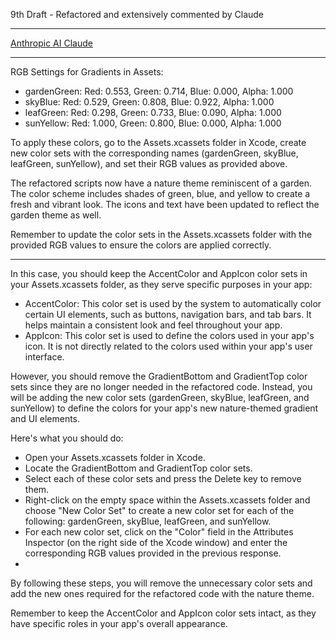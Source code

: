 9th Draft - Refactored and extensively commented by Claude

- - - -

[Anthropic AI Claude](https://www.anthropic.com)

- - - -

RGB Settings for Gradients in Assets:

* gardenGreen: Red: 0.553, Green: 0.714, Blue: 0.000, Alpha: 1.000
* skyBlue: Red: 0.529, Green: 0.808, Blue: 0.922, Alpha: 1.000
* leafGreen: Red: 0.298, Green: 0.733, Blue: 0.090, Alpha: 1.000
* sunYellow: Red: 1.000, Green: 0.800, Blue: 0.000, Alpha: 1.000

To apply these colors, go to the Assets.xcassets folder in Xcode, create new color sets with the corresponding names (gardenGreen, skyBlue, leafGreen, sunYellow), and set their RGB values as provided above.

The refactored scripts now have a nature theme reminiscent of a garden. The color scheme includes shades of green, blue, and yellow to create a fresh and vibrant look. The icons and text have been updated to reflect the garden theme as well.

Remember to update the color sets in the Assets.xcassets folder with the provided RGB values to ensure the colors are applied correctly.

- - - -

In this case, you should keep the AccentColor and AppIcon color sets in your Assets.xcassets folder, as they serve specific purposes in your app:

* AccentColor: This color set is used by the system to automatically color certain UI elements, such as buttons, navigation bars, and tab bars. It helps maintain a consistent look and feel throughout your app.
* AppIcon: This color set is used to define the colors used in your app's icon. It is not directly related to the colors used within your app's user interface.

However, you should remove the GradientBottom and GradientTop color sets since they are no longer needed in the refactored code. Instead, you will be adding the new color sets (gardenGreen, skyBlue, leafGreen, and sunYellow) to define the colors for your app's new nature-themed gradient and UI elements.

Here's what you should do:
* Open your Assets.xcassets folder in Xcode.
* Locate the GradientBottom and GradientTop color sets.
* Select each of these color sets and press the Delete key to remove them.
* Right-click on the empty space within the Assets.xcassets folder and choose "New Color Set" to create a new color set for each of the following: gardenGreen, skyBlue, leafGreen, and sunYellow.
* For each new color set, click on the "Color" field in the Attributes Inspector (on the right side of the Xcode window) and enter the corresponding RGB values provided in the previous response.
* 
By following these steps, you will remove the unnecessary color sets and add the new ones required for the refactored code with the nature theme.

Remember to keep the AccentColor and AppIcon color sets intact, as they have specific roles in your app's overall appearance.
